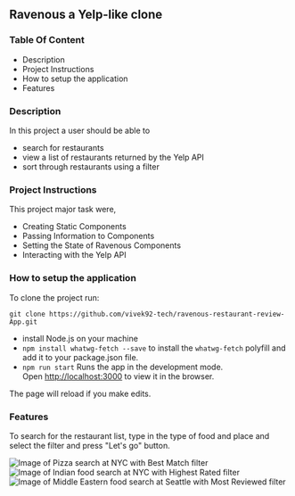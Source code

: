 ## Ravenous a Yelp-like clone

### Table Of Content

 * Description
 * Project Instructions
 * How to setup the application
 * Features


### Description
In this project  a user should be able to 
 
 * search for restaurants 
 * view a list of restaurants returned by the Yelp API
 * sort through restaurants using a filter

### Project Instructions
This project major task were,
 * Creating Static Components
 * Passing Information to Components
 * Setting the State of Ravenous Components
 * Interacting with the Yelp API


### How to setup the application
 To clone the project run:
 
 `git clone https://github.com/vivek92-tech/ravenous-restaurant-review-App.git`
 
 * install Node.js on your machine
 * `npm install whatwg-fetch --save` to install the `whatwg-fetch` polyfill and add it to your package.json file.
 * `npm run start`
Runs the app in the development mode.<br />
Open [http://localhost:3000](http://localhost:3000) to view it in the browser.

The page will reload if you make edits.<br />

### Features
To search for the restaurant list, type in the type of food and place and select the filter and press "Let's go" button.

![Image of Pizza search at NYC with Best Match filter](1.png)
![Image of Indian food search at NYC with Highest Rated filter](2.png)
![Image of Middle Eastern food search at Seattle with Most Reviewed filter](3.png)


